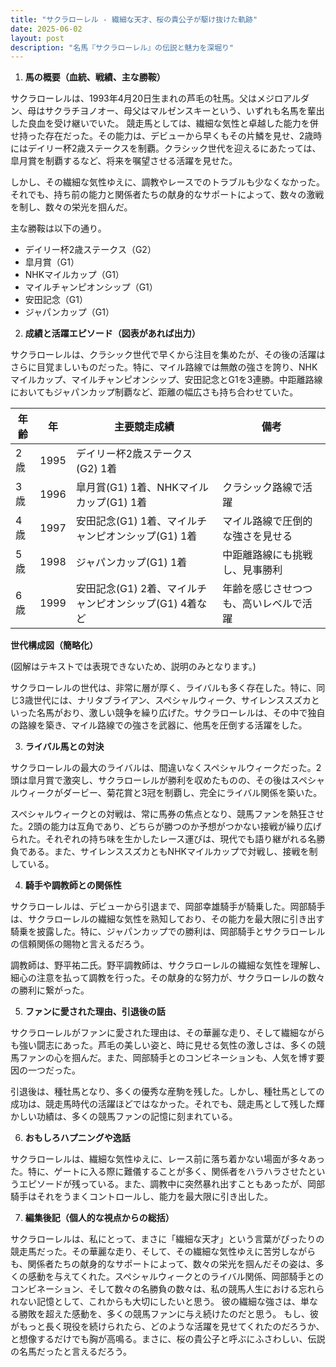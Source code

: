 ```yaml
---
title: "サクラローレル - 繊細な天才、桜の貴公子が駆け抜けた軌跡"
date: 2025-06-02
layout: post
description: "名馬『サクラローレル』の伝説と魅力を深堀り"
---
```


1. **馬の概要（血統、戦績、主な勝鞍）**

サクラローレルは、1993年4月20日生まれの芦毛の牡馬。父はメジロアルダン、母はサクラチヨノオー、母父はマルゼンスキーという、いずれも名馬を輩出した良血を受け継いでいた。  競走馬としては、繊細な気性と卓越した能力を併せ持った存在だった。その能力は、デビューから早くもその片鱗を見せ、2歳時にはデイリー杯2歳ステークスを制覇。クラシック世代を迎えるにあたっては、皐月賞を制覇するなど、将来を嘱望させる活躍を見せた。

しかし、その繊細な気性ゆえに、調教やレースでのトラブルも少なくなかった。それでも、持ち前の能力と関係者たちの献身的なサポートによって、数々の激戦を制し、数々の栄光を掴んだ。

主な勝鞍は以下の通り。

* デイリー杯2歳ステークス（G2）
* 皐月賞（G1）
* NHKマイルカップ（G1）
* マイルチャンピオンシップ（G1）
* 安田記念（G1）
* ジャパンカップ（G1）


2. **成績と活躍エピソード（図表があれば出力）**

サクラローレルは、クラシック世代で早くから注目を集めたが、その後の活躍はさらに目覚ましいものだった。特に、マイル路線では無敵の強さを誇り、NHKマイルカップ、マイルチャンピオンシップ、安田記念とG1を3連勝。中距離路線においてもジャパンカップ制覇など、距離の幅広さも持ち合わせていた。

| 年齢 | 年 | 主要競走成績 | 備考 |
|---|---|---|---|
| 2歳 | 1995 | デイリー杯2歳ステークス(G2) 1着 |  |
| 3歳 | 1996 | 皐月賞(G1) 1着、NHKマイルカップ(G1) 1着 |  クラシック路線で活躍 |
| 4歳 | 1997 | 安田記念(G1) 1着、マイルチャンピオンシップ(G1) 1着 | マイル路線で圧倒的な強さを見せる |
| 5歳 | 1998 | ジャパンカップ(G1) 1着 | 中距離路線にも挑戦し、見事勝利 |
| 6歳 | 1999 | 安田記念(G1) 2着、マイルチャンピオンシップ(G1) 4着など | 年齢を感じさせつつも、高いレベルで活躍 |


**世代構成図（簡略化）**

(図解はテキストでは表現できないため、説明のみとなります。)

サクラローレルの世代は、非常に層が厚く、ライバルも多く存在した。特に、同じ3歳世代には、ナリタブライアン、スペシャルウィーク、サイレンススズカといった名馬がおり、激しい競争を繰り広げた。サクラローレルは、その中で独自の路線を築き、マイル路線での強さを武器に、他馬を圧倒する活躍をした。


3. **ライバル馬との対決**

サクラローレルの最大のライバルは、間違いなくスペシャルウィークだった。2頭は皐月賞で激突し、サクラローレルが勝利を収めたものの、その後はスペシャルウィークがダービー、菊花賞と3冠を制覇し、完全にライバル関係を築いた。

スペシャルウィークとの対戦は、常に馬券の焦点となり、競馬ファンを熱狂させた。2頭の能力は互角であり、どちらが勝つのか予想がつかない接戦が繰り広げられた。それぞれの持ち味を生かしたレース運びは、現代でも語り継がれる名勝負である。また、サイレンススズカともNHKマイルカップで対戦し、接戦を制している。


4. **騎手や調教師との関係性**

サクラローレルは、デビューから引退まで、岡部幸雄騎手が騎乗した。岡部騎手は、サクラローレルの繊細な気性を熟知しており、その能力を最大限に引き出す騎乗を披露した。特に、ジャパンカップでの勝利は、岡部騎手とサクラローレルの信頼関係の賜物と言えるだろう。

調教師は、野平祐二氏。野平調教師は、サクラローレルの繊細な気性を理解し、細心の注意を払って調教を行った。その献身的な努力が、サクラローレルの数々の勝利に繋がった。


5. **ファンに愛された理由、引退後の話**

サクラローレルがファンに愛された理由は、その華麗な走り、そして繊細ながらも強い闘志にあった。芦毛の美しい姿と、時に見せる気性の激しさは、多くの競馬ファンの心を掴んだ。また、岡部騎手とのコンビネーションも、人気を博す要因の一つだった。

引退後は、種牡馬となり、多くの優秀な産駒を残した。しかし、種牡馬としての成功は、競走馬時代の活躍ほどではなかった。それでも、競走馬として残した輝かしい功績は、多くの競馬ファンの記憶に刻まれている。


6. **おもしろハプニングや逸話**

サクラローレルは、繊細な気性ゆえに、レース前に落ち着かない場面が多々あった。特に、ゲートに入る際に難儀することが多く、関係者をハラハラさせたというエピソードが残っている。また、調教中に突然暴れ出すこともあったが、岡部騎手はそれをうまくコントロールし、能力を最大限に引き出した。


7. **編集後記（個人的な視点からの総括）**

サクラローレルは、私にとって、まさに「繊細な天才」という言葉がぴったりの競走馬だった。その華麗な走り、そして、その繊細な気性ゆえに苦労しながらも、関係者たちの献身的なサポートによって、数々の栄光を掴んだその姿は、多くの感動を与えてくれた。スペシャルウィークとのライバル関係、岡部騎手とのコンビネーション、そして数々の名勝負の数々は、私の競馬人生における忘れられない記憶として、これからも大切にしたいと思う。  彼の繊細な強さは、単なる勝敗を超えた感動を、多くの競馬ファンに与え続けたのだと思う。  もし、彼がもっと長く現役を続けられたら、どのような活躍を見せてくれたのだろうか、と想像するだけでも胸が高鳴る。まさに、桜の貴公子と呼ぶにふさわしい、伝説の名馬だったと言えるだろう。
